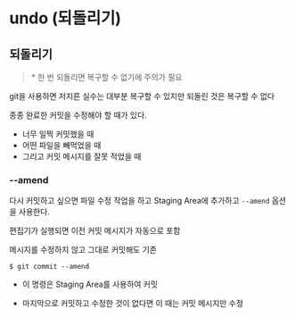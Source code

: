 # undo (되돌리기)



## 되돌리기

> \* 한 번 되돌리면 복구할 수 없기에 주의가 필요

git을 사용하면 저지른 실수는 대부분 복구할 수 있지만 되돌린 것은 복구할 수 없다

종종 완료한 커밋을 수정해야 할 때가 있다. 

- 너무 일찍 커밋했을 때
- 어떤 파일을 빼먹었을 때
-  그리고 커밋 메시지를 잘못 적었을 때





### --amend

다시 커밋하고 싶으면 파일 수정 작업을 하고 Staging Area에 추가하고 `--amend` 옵션을 사용한다.

편집기가 실행되면 이전 커밋 메시지가 자동으로 포함

메시지를 수정하지 않고 그대로 커밋해도 기존

```shell
$ git commit --amend
```

- 이 명령은 Staging Area를 사용하여 커밋

- 마지막으로 커밋하고 수정한 것이 없다면 이 때는 커밋 메시지만 수정